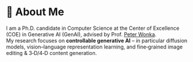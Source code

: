 # 👋 About Me
I am a Ph.D. candidate in Computer Science at the Center of Excellence (COE) in Generative AI (GenAI), advised by Prof. [Peter Wonka](https://peterwonka.net/).  
My research focuses on **controllable generative AI** – in particular diffusion models, vision–language representation learning, and fine‑grained image editing & 3‑D/4‑D content generation. 

